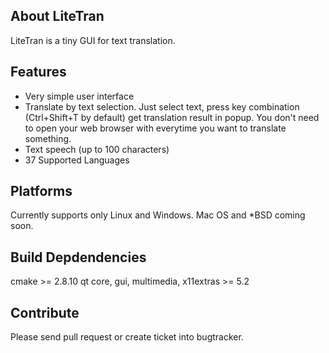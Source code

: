 About LiteTran
--------------
LiteTran is a tiny GUI for text translation.


Features
--------
- Very simple user interface
- Translate by text selection. Just select text, press key combination
  (Ctrl+Shift+T by default) get translation result in popup. You don't 
  need to open your web browser with everytime you want to translate something.
- Text speech (up to 100 characters)
- 37 Supported Languages


Platforms
---------
Currently supports only Linux and Windows. Mac OS and *BSD coming soon.


Build Depdendencies
-------------------
cmake >= 2.8.10
qt core, gui, multimedia, x11extras >= 5.2


Contribute
----------
Please send pull request or create ticket into bugtracker.